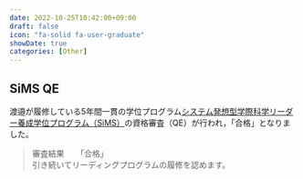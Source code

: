 ```yaml
---
date: 2022-10-25T10:42:00+09:00
draft: false
icon: "fa-solid fa-user-graduate"
showDate: true
categories: [Other]
---
```


## SiMS QE


渡邉が履修している5年間一貫の学位プログラム[システム発想型学際科学リーダー養成学位プログラム（SiMS）](https://www.omu.ac.jp/las/sims/)の資格審査（QE）が行われ，「合格」となりました。

> 審査結果　　「合格」  
> 引き続いてリーディングプログラムの履修を認めます。

<div class="iframely-embed"><div class="iframely-responsive" style="height: 140px; padding-bottom: 0;"><a href="https://www.omu.ac.jp/las/sims/index.html" data-iframely-url="//iframely.net/4ub8HOt"></a></div></div><script async src="//iframely.net/embed.js"></script>